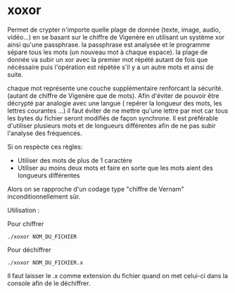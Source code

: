 xoxor
=====
Permet de crypter n'importe quelle plage de donnée (texte, image, audio, vidéo...) en se basant sur le chiffre de Vigenère en utilisant un système xor ainsi qu'une passphrase.
la passphrase est analysée et le programme sépare tous les mots (un nouveau mot à chaque espace). la plage de donnée va subir un xor avec la premier mot répété autant de fois que nécéssaire puis l'opération est répétée s'il y a un autre mots et ainsi de suite.

chaque mot représente une couche supplémentaire renforcant la sécurité. (autant de chiffre de Vigenère que de mots).
Afin d'éviter de pouvoir être décrypté par analogie avec une langue ( repérer la longueur des mots, les lettres courantes ...)
il faut éviter de ne mettre qu'une lettre par mot car tous les bytes du fichier seront modifiés de façon synchrone.
Il est préférable d'utiliser plusieurs mots et de longueurs différentes afin de ne pas subir l'analyse des fréquences.

Si on respècte ces règles:
*  Utiliser des mots de plus de 1 caractère
*  Utiliser au moins deux mots et faire en sorte que les mots aient des longueurs différentes

Alors on se rapproche d'un codage type "chiffre de Vernam" inconditionnellement sûr.


Utilisation :

Pour chiffrer
```
./xoxor NOM_DU_FICHIER
```
Pour déchiffrer
```
./xoxor NOM_DU_FICHIER.x
```

Il faut laisser le .x comme extension du fichier quand on met celui-ci dans la console afin de le déchiffrer. 
